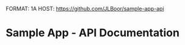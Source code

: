 FORMAT: 1A
HOST: https://github.com/JLBoor/sample-app-api

# Sample App - API Documentation


<!-- include(authentication.md) -->
<!-- include(companies.md) -->
<!-- include(users.md) -->
<!-- include(identities.md) -->
